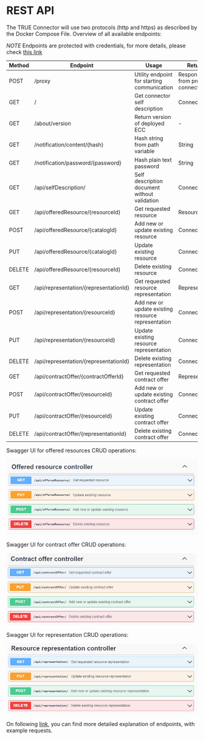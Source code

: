 # REST API

The TRUE Connector will use two protocols (http and https) as described by the Docker Compose File.
Overview of all available endpoints:

*NOTE* Endpoints are protected with credentials, for more details, please check [this link](https://github.com/Engineering-Research-and-Development/true-connector-execution_core_container/blob/1.14.4/doc/SECURITY.md)

| **Method** |	**Endpoint** |	**Usage** |	**Returns** |
| ---------- |	------------ |	--------- |	----------- |
| POST | /proxy | Utility endpoint for starting communication | Response from provider connector |
| GET | / | Get connector self description | Connector |
| GET | /about/version | Return version of deployed ECC | - |
| GET | /notification/content/{hash} | Hash string from path variable | String |
| GET | /notification/password/{password} | Hash plain text password  | String |
| GET | /api/selfDescription/ | Self description document without validation | Connector |
| GET | /api/offeredResource/{resourceId} | Get requested resource | Resource |
| POST | /api/offeredResource/{catalogId} | Add new or update existing resource | Connector |
| PUT | /api/offeredResource/{catalogId} | Update existing resource | Connector|
| DELETE | /api/offeredResource/{resourceId} | Delete existing resource | Connector |
| GET | /api/representation/{representationId} | Get requested resource representation | Representation |
| POST | /api/representation/{resourceId} | Add new or update existing resource representation | Connector |
| PUT | /api/representation/{resourceId} | Update existing resource representation | Connector |
| DELETE | /api/representation/{representationId} | Delete existing representation | Connector |
| GET | /api/contractOffer/{contractOfferId} | Get requested contract offer | Representation |
| POST | /api/contractOffer/{resourceId} | Add new or update existing contract offer | Connector |
| PUT | /api/contractOffer/{resourceId} | Update existing contract offer | Connector |
| DELETE | /api/contractOffer/{representationId} | Delete existing contract offer | Connector |

Swagger UI for offered resources CRUD operations:

![Offered resource](Offered_Resource_Swagger.jpg "Offered resource swagger API")

Swagger UI for contract offer CRUD operations:

![Contract offer](Contract_Offer_Swagger.jpg "Contract Offer swagger API")

Swagger UI for representation CRUD operations:

![Resource representation](Resource_Representation_Swagger.jpg "Resource representation swagger API")

On following [link](https://github.com/Engineering-Research-and-Development/true-connector-execution_core_container/blob/1.14.4/doc/SELF_DESCRIPTION.md), you can find more detailed explanation of endpoints, with example requests.

